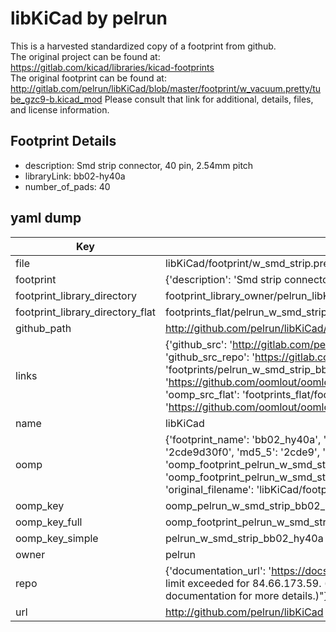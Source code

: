 # libKiCad by pelrun  
This is a harvested standardized copy of a footprint from github.  
The original project can be found at:  
https://gitlab.com/kicad/libraries/kicad-footprints  
The original footprint can be found at:
http://gitlab.com/pelrun/libKiCad/blob/master/footprint/w_vacuum.pretty/tube_gzc9-b.kicad_mod
Please consult that link for additional, details, files, and license information.  
## Footprint Details
* description: Smd strip connector, 40 pin, 2.54mm pitch  
* libraryLink: bb02-hy40a  
* number_of_pads: 40  
## yaml dump  
| Key | Value |  
| --- | --- |  
| file | libKiCad/footprint/w_smd_strip.pretty/bb02-hy40a.kicad_mod |  
| footprint | {'description': 'Smd strip connector, 40 pin, 2.54mm pitch', 'libraryLink': 'bb02-hy40a', 'number_of_pads': 40} |  
| footprint_library_directory | footprint_library_owner/pelrun_libKiCad |  
| footprint_library_directory_flat | footprints_flat/pelrun_w_smd_strip_bb02_hy40a/working |  
| github_path | http://github.com/pelrun/libKiCad/blob/master/footprint/w_smd_strip.pretty/bb02-hy40a.kicad_mod |  
| links | {'github_src': 'http://gitlab.com/pelrun/libKiCad/blob/master/footprint/w_vacuum.pretty/tube_gzc9-b.kicad_mod', 'github_src_repo': 'https://gitlab.com/kicad/libraries/kicad-footprints', 'oomp_bot': 'footprints/pelrun_w_smd_strip_bb02_hy40a/working', 'oomp_bot_github': 'https://github.com/oomlout/oomlout_oomp_footprint_bot/tree/main/footprints/pelrun_w_smd_strip_bb02_hy40a/working', 'oomp_src_flat': 'footprints_flat/footprints_flat/pelrun_w_smd_strip_bb02_hy40a/working', 'oomp_src_flat_github': 'https://github.com/oomlout/oomlout_oomp_footprint_src/tree/main/footprints_flat/pelrun_w_smd_strip_bb02_hy40a/working'} |  
| name | libKiCad |  
| oomp | {'footprint_name': 'bb02_hy40a', 'library_name': 'w_smd_strip', 'md5': '2cde9d30f0c93fa75efb79815bf193ae', 'md5_10': '2cde9d30f0', 'md5_5': '2cde9', 'md5_6': '2cde9d', 'oomp_key': 'oomp_pelrun_w_smd_strip_bb02_hy40a', 'oomp_key_extra': 'oomp_footprint_pelrun_w_smd_strip_bb02_hy40a', 'oomp_key_full': 'oomp_footprint_pelrun_w_smd_strip_bb02_hy40a_2cde9d', 'oomp_key_simple': 'pelrun_w_smd_strip_bb02_hy40a', 'original_filename': 'libKiCad/footprint/w_smd_strip.pretty/bb02-hy40a.kicad_mod', 'owner_name': 'pelrun'} |  
| oomp_key | oomp_pelrun_w_smd_strip_bb02_hy40a |  
| oomp_key_full | oomp_footprint_pelrun_w_smd_strip_bb02_hy40a |  
| oomp_key_simple | pelrun_w_smd_strip_bb02_hy40a |  
| owner | pelrun |  
| repo | {'documentation_url': 'https://docs.github.com/rest/overview/resources-in-the-rest-api#rate-limiting', 'message': "API rate limit exceeded for 84.66.173.59. (But here's the good news: Authenticated requests get a higher rate limit. Check out the documentation for more details.)"} |  
| url | http://github.com/pelrun/libKiCad |  

